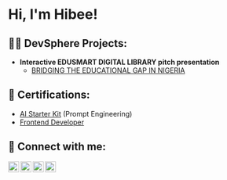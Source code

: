 <h1>Hi, I'm Hibee! 
<h2>👨‍💻 DevSphere Projects:</h2>

- <b>Interactive EDUSMART DIGITAL LIBRARY pitch presentation </b>
  - [ BRIDGING THE EDUCATIONAL GAP IN NIGERIA ](https://docs.google.com/presentation/d/1-1AAbmGGrhIZl0BniPtZB4tcAY9dAvsr/edit?usp=sharing&ouid=115332092675265522004&rtpof=true&sd=true)

  
<h2> 📄 Certifications:  </h2>

- [AI Starter Kit](https://drive.google.com/file/d/1jBO-0wvvrsRd6GfMAI_DC6o7oZqBCSG6/view?usp=sharing) (Prompt Engineering)
- [Frontend Developer](U)


<h2> 🤳 Connect with me:</h2>





[<img align="left" alt="JoshMadakor | YouTube" width="22px" src="https://cdn.jsdelivr.net/npm/simple-icons@v3/icons/youtube.svg" />][youtube]
[<img align="left" alt="JoshMadakor | Twitter" width="22px" src="https://cdn.jsdelivr.net/npm/simple-icons@v3/icons/twitter.svg" />][twitter]
[<img align="left" alt="JoshMadakor | LinkedIn" width="22px" src="https://cdn.jsdelivr.net/npm/simple-icons@v3/icons/linkedin.svg" />][linkedin]
[<img align="left" alt="JoshMadakor | Instagram" width="22px" src="https://cdn.jsdelivr.net/npm/simple-icons@v3/icons/instagram.svg" />][instagram]

[twitter]: https://twitter.com/
[youtube]: https://www.youtube.com/c/
[instagram]: https://www.instagram.com/
[linkedin]: https://linkedin.com/in/

<!--
**Hibee** is a ✨ _special_ ✨ repository because its `README.md` (this file) appears on your GitHub profile.

Here are some ideas to get you started:

- 🔭 I’m currently working on ...
- 🌱 I’m currently learning ...
- 👯 I’m looking to collaborate on ...
- 🤔 I’m looking for help with ...
- 💬 Ask me about ...
- 📫 How to reach me: ...
- 😄 Pronouns: ...
- ⚡ Fun fact: ...
-->
